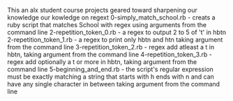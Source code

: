 This an alx student course projects geared toward sharpening our knowledge our kowledge on regext
0-simply_match_school.rb - creats a ruby script that matches School with regex using arguments from the command line
2-repetition_token_0.rb - a regex to output 2 to 5 of 't' in hbtn
2-repetition_token_1.rb - a regex to print only hbtn and htn taking argument from the command line
3-repetition_token_2.rb - regex add atleast a t in hbtn, taking argument from the command line
4-repetition_token_3.rb - regex add optionally a t or more in hbtn, taking argument from the command line
5-beginning_and_end.rb - the script's regular expression must be exactly matching a string that starts with h ends with n and can have any single character in between taking argument from the command line
